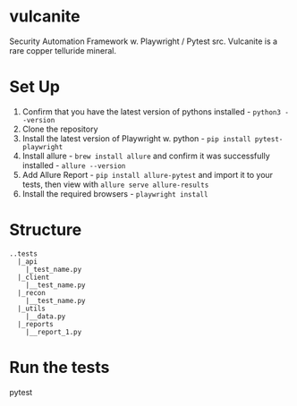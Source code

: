 # vulcanite
Security Automation Framework w. Playwright / Pytest
src. Vulcanite is a rare copper telluride mineral.

# Set Up
1. Confirm that you have the latest version of pythons installed - `python3 --version`
2. Clone the repository
3. Install the latest version of Playwright w. python  - `pip install pytest-playwright`
4. Install allure - `brew install allure` and confirm it was successfully installed - `allure --version`
5. Add Allure Report - `pip install allure-pytest` and import it to your tests, then view with `allure serve allure-results`
6. Install the required browsers - `playwright install`

# Structure
```
..tests
  |_api
    |_test_name.py
  |_client
    |__test_name.py
  |_recon
    |__test_name.py
  |_utils
    |__data.py
  |_reports
    |__report_1.py
```

# Run the tests
pytest <script name> --path_to_reports_dir allure-results

# Generate the report
allure serve allure-results